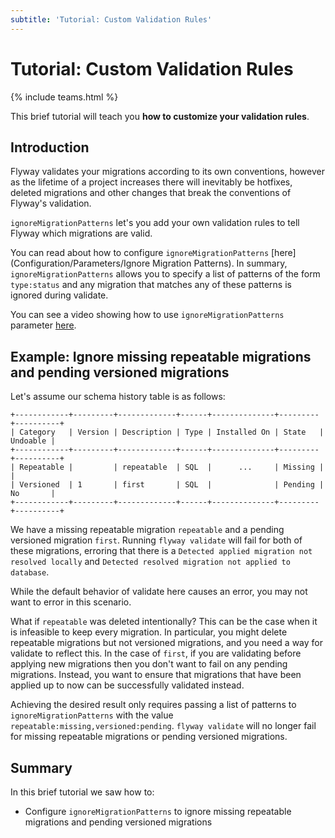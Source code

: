 ```yaml
---
subtitle: 'Tutorial: Custom Validation Rules'
---
```

# Tutorial: Custom Validation Rules
{% include teams.html %}

This brief tutorial will teach you **how to customize your validation rules**.

## Introduction

Flyway validates your migrations according to its own conventions, however as the lifetime of a project increases there will inevitably be hotfixes, deleted migrations and other changes that break the conventions of Flyway's validation.

`ignoreMigrationPatterns` let's you add your own validation rules to tell Flyway which migrations are valid.

You can read about how to configure `ignoreMigrationPatterns` [here](Configuration/Parameters/Ignore Migration Patterns). In summary, `ignoreMigrationPatterns` allows you to specify a list of patterns of the form `type:status` and any migration that matches any of these patterns is ignored during validate.

You can see a video showing how to use `ignoreMigrationPatterns` parameter [here](https://flywaydb.org/blog/customize-validation-rules-with-ignoremigrationpatterns).

## Example: Ignore missing repeatable migrations and pending versioned migrations

Let's assume our schema history table is as follows:

```
+------------+---------+-------------+------+--------------+---------+----------+
| Category   | Version | Description | Type | Installed On | State   | Undoable |
+------------+---------+-------------+------+--------------+---------+----------+
| Repeatable |         | repeatable  | SQL  |      ...     | Missing |          |
| Versioned  | 1       | first       | SQL  |              | Pending | No       |
+------------+---------+-------------+------+--------------+---------+----------+
```

We have a missing repeatable migration `repeatable` and a pending versioned migration `first`. Running `flyway validate` will fail for both of these migrations, erroring that there is a `Detected applied migration not resolved locally` and `Detected resolved migration not applied to database`.

While the default behavior of validate here causes an error, you may not want to error in this scenario.

What if `repeatable` was deleted intentionally? This can be the case when it is infeasible to keep every migration. In particular, you might delete repeatable migrations but not versioned migrations, and you need a way for validate to reflect this. In the case of `first`, if you are validating before applying new migrations then you don't want to fail on any pending migrations. Instead, you want to ensure that migrations that have been applied up to now can be successfully validated instead.

Achieving the desired result only requires passing a list of patterns to `ignoreMigrationPatterns` with the value `repeatable:missing,versioned:pending`. `flyway validate` will no longer fail for missing repeatable migrations or pending versioned migrations.

## Summary

In this brief tutorial we saw how to:

- Configure `ignoreMigrationPatterns` to ignore missing repeatable migrations and pending versioned migrations
